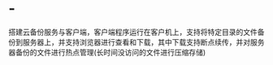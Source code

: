 # -
搭建云备份服务与客户端，客户端程序运行在客户机上，支持将特定目录的文件备份到服务器上，并支持浏览器进行查看和下载，其中下载支持断点续传，并对服务器备份的文件进行热点管理(长时间没访问的文件进行压缩存储)
